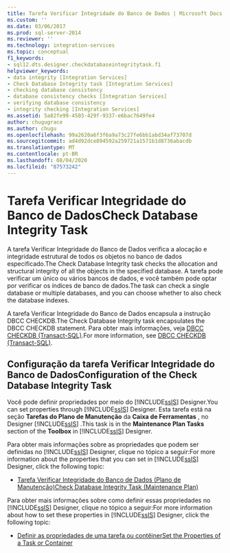 ```yaml
---
title: Tarefa Verificar Integridade do Banco de Dados | Microsoft Docs
ms.custom: ''
ms.date: 03/06/2017
ms.prod: sql-server-2014
ms.reviewer: ''
ms.technology: integration-services
ms.topic: conceptual
f1_keywords:
- sql12.dts.designer.checkdatabaseintegritytask.f1
helpviewer_keywords:
- data integrity [Integration Services]
- Check Database Integrity task [Integration Services]
- checking database consistency
- database consistency checks [Integration Services]
- verifying database consistency
- integrity checking [Integration Services]
ms.assetid: 5a82fe99-4503-429f-9337-e6bac7649fe4
author: chugugrace
ms.author: chugu
ms.openlocfilehash: 99a2620a6f3f6a9a73c27fe6bb1abd34af73707d
ms.sourcegitcommit: ad4d92dce894592a259721a1571b1d8736abacdb
ms.translationtype: MT
ms.contentlocale: pt-BR
ms.lasthandoff: 08/04/2020
ms.locfileid: "87573242"
---
```

# <a name="check-database-integrity-task"></a><span data-ttu-id="7ec3b-102">Tarefa Verificar Integridade do Banco de Dados</span><span class="sxs-lookup"><span data-stu-id="7ec3b-102">Check Database Integrity Task</span></span>
  <span data-ttu-id="7ec3b-103">A tarefa Verificar Integridade do Banco de Dados verifica a alocação e integridade estrutural de todos os objetos no banco de dados especificado.</span><span class="sxs-lookup"><span data-stu-id="7ec3b-103">The Check Database Integrity task checks the allocation and structural integrity of all the objects in the specified database.</span></span> <span data-ttu-id="7ec3b-104">A tarefa pode verificar um único ou vários bancos de dados, e você também pode optar por verificar os índices de banco de dados.</span><span class="sxs-lookup"><span data-stu-id="7ec3b-104">The task can check a single database or multiple databases, and you can choose whether to also check the database indexes.</span></span>  
  
 <span data-ttu-id="7ec3b-105">A tarefa Verificar Integridade do Banco de Dados encapsula a instrução DBCC CHECKDB.</span><span class="sxs-lookup"><span data-stu-id="7ec3b-105">The Check Database Integrity task encapsulates the DBCC CHECKDB statement.</span></span> <span data-ttu-id="7ec3b-106">Para obter mais informações, veja [DBCC CHECKDB &#40;Transact-SQL&#41;](/sql/t-sql/database-console-commands/dbcc-checkdb-transact-sql).</span><span class="sxs-lookup"><span data-stu-id="7ec3b-106">For more information, see [DBCC CHECKDB &#40;Transact-SQL&#41;](/sql/t-sql/database-console-commands/dbcc-checkdb-transact-sql).</span></span>  
  
## <a name="configuration-of-the-check-database-integrity-task"></a><span data-ttu-id="7ec3b-107">Configuração da tarefa Verificar Integridade do Banco de Dados</span><span class="sxs-lookup"><span data-stu-id="7ec3b-107">Configuration of the Check Database Integrity Task</span></span>  
 <span data-ttu-id="7ec3b-108">Você pode definir propriedades por meio do [!INCLUDE[ssIS](../../../includes/ssis-md.md)] Designer.</span><span class="sxs-lookup"><span data-stu-id="7ec3b-108">You can set properties through [!INCLUDE[ssIS](../../../includes/ssis-md.md)] Designer.</span></span> <span data-ttu-id="7ec3b-109">Esta tarefa está na seção **Tarefas do Plano de Manutenção** da **Caixa de Ferramentas** , no Designer [!INCLUDE[ssIS](../../../includes/ssis-md.md)] .</span><span class="sxs-lookup"><span data-stu-id="7ec3b-109">This task is in the **Maintenance Plan Tasks** section of the **Toolbox** in [!INCLUDE[ssIS](../../../includes/ssis-md.md)] Designer.</span></span>  
  
 <span data-ttu-id="7ec3b-110">Para obter mais informações sobre as propriedades que podem ser definidas no [!INCLUDE[ssIS](../../../includes/ssis-md.md)] Designer, clique no tópico a seguir:</span><span class="sxs-lookup"><span data-stu-id="7ec3b-110">For more information about the properties that you can set in [!INCLUDE[ssIS](../../../includes/ssis-md.md)] Designer, click the following topic:</span></span>  
  
-   [<span data-ttu-id="7ec3b-111">Tarefa Verificar Integridade do Banco de Dados &#40;Plano de Manutenção&#41;</span><span class="sxs-lookup"><span data-stu-id="7ec3b-111">Check Database Integrity Task &#40;Maintenance Plan&#41;</span></span>](../../relational-databases/maintenance-plans/check-database-integrity-task-maintenance-plan.md)  
  
 <span data-ttu-id="7ec3b-112">Para obter mais informações sobre como definir essas propriedades no [!INCLUDE[ssIS](../../../includes/ssis-md.md)] Designer, clique no tópico a seguir:</span><span class="sxs-lookup"><span data-stu-id="7ec3b-112">For more information about how to set these properties in [!INCLUDE[ssIS](../../../includes/ssis-md.md)] Designer, click the following topic:</span></span>  
  
-   [<span data-ttu-id="7ec3b-113">Definir as propriedades de uma tarefa ou contêiner</span><span class="sxs-lookup"><span data-stu-id="7ec3b-113">Set the Properties of a Task or Container</span></span>](../set-the-properties-of-a-task-or-container.md)  
  
  
